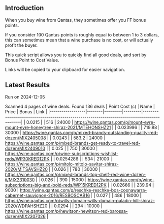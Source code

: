 ## Introduction

When you buy wine from Qantas, they sometimes offer you FF bonus points. 

If you consider 100 Qantas points is roughly equal to between 1 to 3 dollars, this can sometimes mean that a wine purchase is no cost, or will actually profit the buyer.

This quick script allows you to quickly find all good deals, and sort by Bonus Point to Cost Value.

Links will be copied to your clipboard for easier navigation.

## Latest Results

Run on 2024-12-05

Scanned 4 pages of wine deals.
Found 136 deals
|   Point Cost (c) | Name   |   Price |   Bonus | Link                                                                                         |
|------------------|--------|---------|---------|----------------------------------------------------------------------------------------------|
|        0.0215    |        |  516    |   24000 | https://wine.qantas.com/p/mount-eyre-mount-eyre-honeytree-shiraz-2021/MTEHONSHZ21            |
|        0.023996  |        |  719.88 |   30000 | https://wine.qantas.com/p/mixed-brands-outstanding-quality-red-dozen/MIX2405008              |
|        0.0243    |        |  583.2  |   24000 | https://wine.qantas.com/p/mixed-brands-get-ready-to-travel-red-dozen/MIX2409010              |
|        0.025     |        |  750    |   30000 | https://wine.qantas.com/p/wine-subscriptions-wishlist-reds/WP30KRED12PK                      |
|        0.0254286 |        |  534    |   21000 | https://wine.qantas.com/p/mitolo-mitolo-savitar-shiraz-2020/MITSAVSHZ20                      |
|        0.026     |        |  780    |   30000 | https://wine.qantas.com/p/mixed-brands-top-shelf-red-wine-dozen-ii/MIX2310030                |
|        0.026     |        |  390    |   15000 | https://wine.qantas.com/p/wine-subscriptions-big-and-bold-reds/WP15KRED12PK                  |
|        0.02666   |        |  239.94 |    9000 | https://wine.qantas.com/p/reschke-reschke-bos-coonawarra-cabernet-sauvignon-2016/RESBOSCAB16 |
|        0.027     |        |  486    |   18000 | https://wine.qantas.com/p/wills-domain-wills-domain-paladin-hill-shiraz-2020/WDPAHSHZ20      |
|        0.0294    |        |  294    |   10000 | https://wine.qantas.com/p/hewitson-hewitson-red-barossa-dozen/MIX2307026                     |

